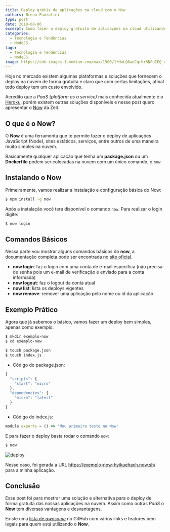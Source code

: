 ```yaml
---
title: Deploy grátis de aplicações na cloud com o Now
authors: Breno Panzolini
type: post
date: 2018-08-06
excerpt: Como fazer o deploy gratuito de aplicações na cloud utilizando o Now.
categories:
  - Tecnologia e Tendências
  - NodeJS
tags:
  - Tecnologia e Tendências
  - NodeJS
image: https://cdn-images-1.medium.com/max/1500/1*HwLQ0aoCqrkrRNFuIEQ_dQ.png
---
```


Hoje no mercado existem algumas plataformas e soluções que fornecem o deploy na nuvem de forma gratuita e claro que com certas limitações, afinal todo deploy tem um custo envolvido.

Acredito que a *PaaS (platform as a service)* mais conhecida atualmente é o [Heroku](https://www.heroku.com/), porém existem outras soluções disponíveis e nesse post quero apresentar o [Now](https://zeit.co/now) da Zeit.

## O que é o Now?

O **Now** é uma ferramenta que te permite fazer o deploy de aplicações JavaScript (Node), sites estáticos, serviços, entre outros de uma maneira muito simples na nuvem.

Basicamente qualquer aplicação que tenha um **package.json** ou um **Dockerfile** podem ser colocadas na nuvem com um único comando, o `now`.

## Instalando o Now

Primeiramente, vamos realizar a instalação e configuração básica do Now:

```sh
$ npm install -g now
```

Após a instalação você terá disponível o comando `now`. Para realizar o login digite:

```sh
$ now login
```

## Comandos Básicos

Nessa parte vou mostrar alguns comandos básicos do **now**, a documentação completa pode ser encontrada no [site oficial](https://zeit.co/docs/features/now-cli).

- **now login**: faz o login com uma conta de e-mail específica (não precisa de senha pois um e-mail de verificação é enviado para a conta informada)
- **now logout**: faz o logout da conta atual
- **now list**: lista os deploys vigentes
- **now remove**: remover uma aplicação pelo nome ou id da aplicação

## Exemplo Prático

Agora que já sabemos o básico, vamos fazer um deploy bem simples, apenas como exemplo.

```sh
$ mkdir exemplo-now
$ cd exemplo-now

$ touch package.json
$ touch index.js
```

- Código do package.json:
```js
{
  "scripts": {
    "start": "micro"
  },
  "dependencies": {
    "micro": "latest"
  }
}
```

- Código do index.js:
```js
module.exports = () => 'Meu primeiro teste no Now'
```

E para fazer o deploy basta rodar o comando `now`:

```sh
$ now
```

![deploy](https://i.imgur.com/w6fnp2N.png)

Nesse caso, foi gerada a URL https://exemplo-now-hyikuehach.now.sh/ para a minha aplicação.


## Conclusão

Esse post foi para mostrar uma solução e alternativa para o deploy de forma gratuita das nossas aplicações na nuvem. Assim como outras *PaaS* o **Now** tem diversas vantagens e desvantagens.

Existe uma [lista de *awesome*](https://github.com/zeit/awesome-zeit) no GitHub com vários links e features bem legais para quem está utilizando o **Now**.
